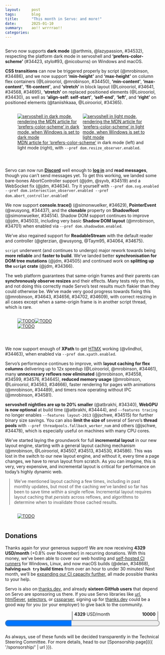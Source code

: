```yaml
---
layout:     post
tags:       blog
title:      "This month in Servo: and more!"
date:       2025-01-10
summary:    ao!! wrrrrao!!
categories:
---
```


<div class="_paired_figure">
<div>

Servo now supports **dark mode** (@arthmis, @lazypassion, #34532), respecting the platform dark mode in servoshell and **‘prefers-color-scheme’** (#34423, stylo#93, @nicoburns) on Windows and macOS.

**CSS transitions** can now be triggered properly by script (@mrobinson, #34486), and we now support **‘min-height’** and **‘max-height’** on column flex containers (@Loirooriol, @mrobinson, #34450), **‘min-content’**, **‘max-content’**, **‘fit-content’**, and **‘stretch’** in block layout (@Loirooriol, #34641, #34568, #34695), **‘stretch’** on replaced positioned elements (@Loirooriol, #34430), as well as **‘align-self: self-start’**, **‘self-end’**, **‘left’**, and **‘right’** on positioned elements (@taniishkaaa, @Loirooriol, #34365).
</div>
<figure>
    <div style="display: flex;">
        <a href="{{ '/img/blog/dark-mode-december-2024.png' | url }}"><img src="{{ '/img/blog/dark-mode-december-2024.png' | url }}"
            alt="servoshell in dark mode, rendering the MDN article for ‘prefers-color-scheme’ in dark mode, when Windows is set to dark mode"></a>
        <a href="{{ '/img/blog/light-mode-december-2024.png' | url }}"><img src="{{ '/img/blog/light-mode-december-2024.png' | url }}"
            alt="servoshell in light mode, rendering the MDN article for ‘prefers-color-scheme’ in light mode, when Windows is set to light mode"></a>
    </div>
    <figcaption><a href="https://developer.mozilla.org/en-US/docs/Web/CSS/@media/prefers-color-scheme">MDN article for ‘prefers-color-scheme’</a> in dark mode (left) and light mode (right), with <code>--pref dom.resize_observer.enabled</code>.</figcaption>
</figure>
</div>

<div class="_paired_figure">
<div>

Servo can now run [**Discord**](https://discord.com) well enough to [**log in**](https://discord.com/login) and **read messages**, though you can’t send messages yet.
To get this working, we landed some bare-bones AbortController support (@jdm, @syvb, #34519) and a WebSocket fix (@jdm, #34634).
Try it yourself with `--pref dom.svg.enabled --pref dom.intersection_observer.enabled --pref dom.abort_controller.enabled`!

We now support **console.trace()** (@simonwuelker, #34629), **PointerEvent** (@wusyong, #34437), and the **clonable** property on **ShadowRoot** (@simonwuelker, #34514).
Shadow DOM support continues to improve (@jdm, #34503), including very basic **Shadow DOM layout** (@mrobinson, #34701) when enabled via `--pref dom.shadowdom.enabled`.

We’ve also regained support for **ReadableStream** with the default reader and controller (@gterzian, @wusyong, @Taym95, #34064, #34675).

`script` underwent (and continues to undergo) major rework towards being **more reliable** and **faster to build**.
We’ve landed better **synchronisation for DOM tree mutations** (@jdm, #34505) and continued work on **splitting up the `script` crate** (@jdm, #34366).

The web platform guarantees that same-origin frames and their parents can **synchronously observe resizes** and their effects.
Many tests rely on this, and not doing this correctly made Servo’s test results much flakier than they could otherwise be.
We’ve made very good progress towards fixing this (@mrobinson, #34643, #34656, #34702, #34609), with correct resizing in all cases except when a same-origin frame is in another script thread, which is rare.
</div>
<figure>
    <div style="display: flex;">
        <a href="{{ '/img/blog/discord-login-1-december-2024.png' | url }}"><img src="{{ '/img/blog/discord-login-1-december-2024.png' | url }}"
            alt="TODO"></a>
        <a href="{{ '/img/blog/discord-login-2-december-2024.png' | url }}"><img src="{{ '/img/blog/discord-login-2-december-2024.png' | url }}"
            alt="TODO"></a>
    </div>
    <a href="{{ '/img/blog/discord-small-december-2024.png' | url }}"><img src="{{ '/img/blog/discord-small-december-2024.png' | url }}"
        alt="TODO"></a>
</figure>
</div>

<div class="_paired_figure">
<div>

We now support enough of **XPath** to get [HTMX](https://htmx.org) working (@vlindhol, #34463), when enabled via `--pref dom.xpath.enabled`.

Servo’s performance continues to improve, with **layout caching for flex columns** delivering up to 12x speedup (@Loirooriol, @mrobinson, #34461), many **unnecessary reflows now eliminated** (@mrobinson, #34558, #34599, #34576, #34645), **reduced memory usage** (@mrobinson, @Loirooriol, #34563, #34666), faster rendering for pages with animations (@mrobinson, #34489), and timers now operating without IPC (@mrobinson, #34581).

**servoshell nightlies are up to 20% smaller** (@atbrakhi, #34340), **WebGPU is now optional** at build time (@atbrakhi, #34444), and `--features tracing` no longer enables `--features layout-2013` (@jschwe, #34515) for further binary size savings.
You can also **limit the size of** several of Servo’s **thread pools** with `--pref threadpools.fallback_worker_num` and others (@jschwe, #34478), which is especially useful on machines with many CPU cores.

We’ve started laying the groundwork for full **incremental layout** in our new layout engine, starting with a general layout caching mechanism (@mrobinson, @Loirooriol, #34507, #34513, #34530, #34586).
This was lost in the switch to our new layout engine, and without it, every time a page changes, we have to rerun layout from scratch.
As you can imagine, this is very, very expensive, and incremental layout is critical for performance on today’s highly dynamic web.

<aside class=_note>

We’ve mentioned layout caching a few times, including in past monthly updates, but most of the caching we’ve landed so far has been to save time *within* a single reflow.
Incremental layout requires layout caching that *persists* across reflows, and algorithms to determine when to invalidate those cached results.
</aside>
</div>
<figure>
    <a href="{{ '/img/blog/htmx-december-2024.png' | url }}"><img src="{{ '/img/blog/htmx-december-2024.png' | url }}"
        alt="TODO"></a>
</figure>
</div>

## Donations

Thanks again for your generous support!
We are now receiving **4329 USD/month** (+0.8% over November) in recurring donations.
With this money, we’ve been able to cover our web hosting and [self-hosted CI runners](https://ci0.servo.org) for Windows, Linux, and now macOS builds (@delan, #34868), **halving `mach try` build times** from over an hour to under 30 minutes!
Next month, we’ll be [expanding our CI capacity further](https://github.com/servo/project/issues/123), all made possible thanks to your help.

Servo is also on [thanks.dev](https://thanks.dev), and already **sixteen GitHub users** that depend on Servo are sponsoring us there.
If you use Servo libraries like [url](https://crates.io/crates/url/reverse_dependencies), [html5ever](https://crates.io/crates/html5ever/reverse_dependencies), [selectors](https://crates.io/crates/selectors/reverse_dependencies), or [cssparser](https://crates.io/crates/cssparser/reverse_dependencies), signing up for [thanks.dev](https://thanks.dev) could be a good way for you (or your employer) to give back to the community.

<figure class="_fig" style="width: 100%; margin: 1em 0;"><div class="_flex" style="height: calc(1lh + 3em); flex-flow: column nowrap; text-align: left;">
    <div style="position: relative; text-align: right;">
        <div style="position: absolute; margin-left: calc(100% * 4329 / 10000); padding-left: 0.5em;"><strong>4329</strong> USD/month</div>
        <div style="position: absolute; margin-left: calc(100% * 4329 / 10000); height: calc(1lh + 1.5em); border-left: 1px solid;"></div>
        <div style="position: absolute; margin-left: calc(100% - 0.5em); height: calc(1lh + 1.5em); border-left: 1px solid;"></div>
        <div style="padding-right: 1em;"><strong>10000</strong><!-- USD/month --></div>
    </div>
    <progress value="4329" max="10000" style="transform: scale(3); transform-origin: top left; width: calc(100% / 3);"></progress>
</div></figure>

As always, use of these funds will be decided transparently in the Technical Steering Committee.
For more details, head to our [Sponsorship page]({{ '/sponsorship/' | url }}).

<!--
- DONE donations
    - DONE 2160.66/month opencollective
    - DONE 2169.00/month github
    - DONE 16 donors on thanks.dev
- engine
    - DONE 73    ‘prefers-color-scheme’ (dark mode)
    - DONE 54    CSS transitions can be triggered by script
    - 53    prompt user for credentials
    - DONE 65 69     ReadableStream with default reader and controller
    - DONE 43    console.trace()
    - DONE 39 42 59  ‘min-content’, ‘max-content’, ‘fit-content’ and ‘stretch’ for block layout
    - DONE 77    ‘self-start’, ‘self-end’, ‘left’, and ‘right’ for abspos elements
    - DONE 76 shadow dom impl
        - DONE 27    clonable property on ShadowRoot
        - DONE 68    initial shadow dom layout (--pref dom.shadowdom.enabled)
    - 48    referrerpolicy attribute
    - 30    referrerPolicy property on HTMLIFrameElement
    - DONE 14    xpath --pref dom.xpath.enabled; htmx
    - DONE 34    stub AbortController --pref dom.abort_controller.enabled; discord
    - DONE 72    fixed WebSocket connection error; discord
    - DONE 15    PointerEvent
    - DONE 11 12 13 36  synchronous iframe resizing
    - DONE 16    sync script execution with dom tree mutations
    - DONE 20    ‘min-’ and ‘max-height’ on column flex containers
    - 21    improved layout of flex container with reverse direction
    - DONE 23    ‘stretch’ on replaced abspos
    - DONE 26    --pref threadpools.fallback_worker_num etc
    - DONE 28 31 32 33  initial layout caching for incremental layout
    - 29    fixed `new Request({referrerPolicy: ""})`
    - 38    fixed case insensitivity of CSS ‘attr()’ in HTML
    - 46    fixed navigation from initial about:blank in iframes
    - 57 58     fixed intrinsic contributions of tables and anonymous blocks
    - 71    fixed WebSocket constructor with http or https url
- upgrades
    - 24    stylo 2024-12-04
    - 37 49 50  wgpu 24?
    - 45    SpiderMonkey 128.6
- crashes
    - 70    multiprocess mode
    - 51 52     shutting down
    - 19    unconnected shadow root
- ohos
    - 1     swipe back
- perf
    - DONE 17    flex column caching; 12x improvement
    - DONE 40 41 55 56   fixed reflows so they only happen when needed by HTML event loop
    - DONE 78    faster “update the rendering” with animations
    - DONE 18    reduced memory usage by 260 bytes per InlineItem
    - DONE 61    reduced memory usage in ContainingBlockPaddingAndBorder
    - DONE 2     optimise production-stripped
    - DONE 3     webgpu feature flag
    - DONE 4     tracing no longer enables layout-2013
    - 5     linux-perf job in ci
    - DONE 44    timers without IPC
    - 47    more gl bindings unification
    - DONE 75    more splitting up script crate
- dev
    - 35    fixed devtools with firefox 133
    - 6 7 8 62 63 64    now uses uv
    - 25 66 67  mach python compat
    - 9 10      rust 1.82
    - 22    mach cargo-clippy is now mach clippy
    - 60    dump_js_stack(*mut RawJSContext)
    - 74    preparing to support wpt testdriver.js
    - ci reliability?

>>> 2024-12-01T06:04:14Z
21  https://github.com/servo/servo/pull/34426	(@Loirooriol, #34426)	Fix alignment of abspos child of flexbox with flipped direction (#34426)
https://github.com/servo/servo/pull/34435	(@jdm, #34435)	script: Dirty video element when clearing video frame data. (#34435)
    https://github.com/servo/servo/pull/34432	(@shanehandley, #34432)	Retain the referrer policy when loading an about:blank iframe. (#34432)
>>> 2024-12-02T06:02:17Z
    https://github.com/servo/servo/pull/34427	(@dependabot[bot], @dependabot[bot], #34427)	build(deps): bump tracing-subscriber from 0.3.18 to 0.3.19 (#34427)
1   https://github.com/servo/servo/pull/34433	(@jschwe, #34433)	ohos: Support swiping to go back (#34433)
>>> 2024-12-03T06:05:34Z
20  https://github.com/servo/servo/pull/34450	(@Loirooriol, @mrobinson, #34450)	Obey min and max properties when computing main size of column flex (#34450)
    https://github.com/servo/servo/pull/34459	(@dependabot[bot], @dependabot[bot], #34459)	build(deps): bump libloading from 0.8.5 to 0.8.6 (#34459)
    https://github.com/servo/servo/pull/34457	(@dependabot[bot], @dependabot[bot], #34457)	build(deps): bump mio from 1.0.2 to 1.0.3 (#34457)
    https://github.com/servo/servo/pull/34456	(@dependabot[bot], @dependabot[bot], #34456)	build(deps): bump syn from 2.0.89 to 2.0.90 (#34456)
    https://github.com/servo/servo/pull/34454	(@dependabot[bot], @dependabot[bot], #34454)	build(deps): bump web-sys from 0.3.72 to 0.3.74 (#34454)
    https://github.com/servo/servo/pull/34453	(@dependabot[bot], @dependabot[bot], #34453)	build(deps): bump allocator-api2 from 0.2.20 to 0.2.21 (#34453)
    https://github.com/servo/servo/pull/34452	(@dependabot[bot], @dependabot[bot], #34452)	build(deps): bump js-sys from 0.3.72 to 0.3.74 (#34452)
    https://github.com/servo/servo/pull/34451	(@dependabot[bot], @dependabot[bot], #34451)	build(deps): bump ttf-parser from 0.25.0 to 0.25.1 (#34451)
19  https://github.com/servo/servo/pull/34361	(@simonwuelker, #34361)	Don't register unconnected shadow roots with their owner document (#34361)
    https://github.com/servo/servo/pull/34443	(@Loirooriol, #34443)	Refactor AbsoluteAxisSolver (#34443)
15  https://github.com/servo/servo/pull/34437	(@wusyong, #34437)	script: add PointerEvent (#34437)
2   https://github.com/servo/servo/pull/34340	(@atbrakhi, #34340)	Optimize `production-stripped` (#34340)
    https://github.com/servo/servo/pull/34422	(@jschwe, #34422)	ohos: Improve argument filtering (#34422)
>>> 2024-12-04T06:07:52Z
    https://github.com/servo/servo/pull/34471	(@dependabot[bot], @dependabot[bot], #34471)	build(deps): bump tokio from 1.41.1 to 1.42.0 (#34471)
    https://github.com/servo/servo/pull/34470	(@dependabot[bot], @dependabot[bot], #34470)	build(deps): bump wasm-bindgen-futures from 0.4.45 to 0.4.47 (#34470)
    https://github.com/servo/servo/pull/34469	(@dependabot[bot], @dependabot[bot], #34469)	build(deps): bump xml-rs from 0.8.23 to 0.8.24 (#34469)
17  https://github.com/servo/servo/pull/34461	(@Loirooriol, @mrobinson, #34461)	Improve performance of flex column layouts by caching (#34461)
>>> 2024-12-05T06:02:26Z
    https://github.com/servo/servo/pull/34480	(@nicoburns, #34480)	Move stylo thread pool mutex to servo layout thread crates (#34480)
22  https://github.com/servo/servo/pull/34481	(@nicoburns, #34481)	Rename 'cargo-clippy' mach command to just 'clippy' (#34481)
    https://github.com/servo/servo/pull/34477	(@dependabot[bot], @dependabot[bot], #34477)	build(deps): bump anyhow from 1.0.93 to 1.0.94 (#34477)
    https://github.com/servo/servo/pull/34476	(@dependabot[bot], @dependabot[bot], #34476)	build(deps): bump clap from 4.5.21 to 4.5.22 (#34476)
    https://github.com/servo/servo/pull/34475	(@dependabot[bot], @dependabot[bot], #34475)	build(deps): bump tokio-util from 0.7.12 to 0.7.13 (#34475)
    https://github.com/servo/servo/pull/34467	(@mukilan, #34467)	mach: fix logic to override paths for legacy layout (#34467)
>>> 2024-12-06T06:05:40Z
24  https://github.com/servo/servo/pull/34501	(@Loirooriol, #34501)	Upgrade Stylo to 2024-12-04 (#34501)
25  https://github.com/servo/servo/pull/34490	(@MichaelMcDonnell, #34490)	Check maximum Python version in mach (#34490)
23  https://github.com/servo/servo/pull/34430	(@Loirooriol, #34430)	Fix `stretch` sizes on replaced abspos (#34430)
78  https://github.com/servo/servo/pull/34489	(@mrobinson, #34489)	script: Update animations once per-Document during `update_the_rendering()` (#34489)
3   https://github.com/servo/servo/pull/34444	(@atbrakhi, #34444)	Add `webgpu` feature flag (#34444)
77  https://github.com/servo/servo/pull/34365	(@taniishkaaa, @Loirooriol, #34365)	layout: Add missing support for some alignment keywords on absolutely positioned elements (#34365)
https://github.com/servo/servo/pull/34484	(@jschwe, #34484)	Bump MACOSX_DEPLOYMENT_TARGET to 13.0 (#34484)
    https://github.com/servo/servo/pull/34483	(@servo-wpt-sync, #34483)	Update web-platform-tests to revision b'bf49dde84c5f05613115d6146d109f0ec3900694' (#34483)
>>> 2024-12-07T06:04:53Z
76  https://github.com/servo/servo/pull/34503	(@jdm, #34503)	Make traverse_preorder follow shadow roots (#34503)
4   https://github.com/servo/servo/pull/34515	(@jschwe, #34515)	Fix tracing enabling layout-2013 feature (#34515)
    https://github.com/servo/servo/pull/34512	(@dependabot[bot], @dependabot[bot], #34512)	build(deps): bump tokio-stream from 0.1.16 to 0.1.17 (#34512)
    https://github.com/servo/servo/pull/34511	(@dependabot[bot], @dependabot[bot], #34511)	build(deps): bump clap from 4.5.22 to 4.5.23 (#34511)
    https://github.com/servo/servo/pull/34510	(@dependabot[bot], @dependabot[bot], #34510)	build(deps): bump clap_lex from 0.7.3 to 0.7.4 (#34510)
    https://github.com/servo/servo/pull/34508	(@jschwe, #34508)	Don't trace SystemFontService loop (#34508)
    https://github.com/servo/servo/pull/34485	(@Mikopet, #34485)	tweak mach files a little bit (#34485)
75  https://github.com/servo/servo/pull/34366	(@jdm, #34366)	Create two-phase initialization for generated JS engine bindings (#34366)
5   https://github.com/servo/servo/pull/33261	(@sagudev, @dklassic, #33261)	Add linux-pref job (#33261)
>>> 2024-12-08T06:07:13Z
14  https://github.com/servo/servo/pull/34463	(@vlindhol, #34463)	Add XPath parser/evaluator (#34463)
28  https://github.com/servo/servo/pull/34507	(@mrobinson, #34507)	layout: Add `LayoutBoxBase` and use it for `IndependentFormattingContext` (#34507)
27  https://github.com/servo/servo/pull/34514	(@simonwuelker, #34514)	Implement `ShadowRoot.clonable` attribute (#34514)
    https://github.com/servo/servo/pull/34509	(@dependabot[bot], @dependabot[bot], #34509)	build(deps): bump fdeflate from 0.3.6 to 0.3.7 (#34509)
29  https://github.com/servo/servo/pull/34518	(@shanehandley, #34518)	net: correct handling of the empty string referrer policy when provided in requestInit (#34518)
26  https://github.com/servo/servo/pull/34478	(@jschwe, #34478)	Add prefs to limit threadpool sizes (#34478)
>>> 2024-12-09T06:05:58Z
    https://github.com/servo/servo/pull/34529	(@vlindhol, #34529)	traverse Shadow DOM boundaries when determining element lang (#34529)
30  https://github.com/servo/servo/pull/34526	(@shanehandley, #34526)	Add ReferrerPolicy IDL attribute to iframes (#34526)
    https://github.com/servo/servo/pull/34525	(@servo-wpt-sync, #34525)	Update web-platform-tests to revision b'7b6f075f0ec3c52d92c61fb9f35ce0ec927b17b2' (#34525)
    https://github.com/servo/servo/pull/34524	(@iamlockon, #34524)	script: add `initialize_ui_event` method (#34524)
31  https://github.com/servo/servo/pull/34513	(@mrobinson, #34513)	layout: Add `LayoutBox` to `TableSlotCell` (#34513)
>>> 2024-12-10T06:10:59Z
5   https://github.com/servo/servo/pull/34548	(@mukilan, #34548)	Revert "mach: switch to `uv` for managing python venv (#34504)" (#34548)
    https://github.com/servo/servo/pull/34546	(@dependabot[bot], @dependabot[bot], #34546)	build(deps): bump png from 0.17.14 to 0.17.15 (#34546)
    https://github.com/servo/servo/pull/34545	(@dependabot[bot], @dependabot[bot], #34545)	build(deps): bump chrono from 0.4.38 to 0.4.39 (#34545)
    https://github.com/servo/servo/pull/34543	(@dependabot[bot], @dependabot[bot], #34543)	build(deps): bump cc from 1.2.2 to 1.2.3 (#34543)
    https://github.com/servo/servo/pull/34542	(@dependabot[bot], @dependabot[bot], #34542)	build(deps): bump libc from 0.2.167 to 0.2.168 (#34542)
    https://github.com/servo/servo/pull/34541	(@dependabot[bot], @dependabot[bot], #34541)	build(deps): bump fastrand from 2.2.0 to 2.3.0 (#34541)
    https://github.com/servo/servo/pull/34540	(@dependabot[bot], @dependabot[bot], #34540)	build(deps): bump taffy from 0.6.2 to 0.6.3 (#34540)
    https://github.com/servo/servo/pull/34536	(@jschwe, #34536)	tracing: Trace Constellation blocked duration (#34536)
    https://github.com/servo/servo/pull/34538	(@iamlockon, @wusyong, #34538)	retire deprecated MouseEvent::InitMouseEvent (#34538)
4   https://github.com/servo/servo/pull/34504	(@mukilan, #34504)	mach: switch to `uv` for managing python venv (#34504)
54  https://github.com/servo/servo/pull/34486	(@mrobinson, #34486)	script: Update the rendering when receiving IPC messages instead of just reflowing (#34486)
    https://github.com/servo/servo/pull/34506	(@atbrakhi, #34506)	Reword assert message (#34506)
32  https://github.com/servo/servo/pull/34530	(@mrobinson, #34530)	layout: Have `SameFormattingContextBlock` be a `LayoutBoxBase` (#34530)
>>> 2024-12-12T06:06:01Z
https://github.com/servo/servo/pull/34587	(@nicoburns, #34587)	Deduplicate taffy layout pbm computation (#34587)
33  https://github.com/servo/servo/pull/34586	(@Loirooriol, #34586)	Make sure to cache `inline_content_sizes()` (#34586)
74  https://github.com/servo/servo/pull/34550	(@jdm, #34550)	Allow running testharness/testdriver/reftests in servodriver (#34550)
55  https://github.com/servo/servo/pull/34576	(@mrobinson, #34576)	script: Do not do explicit reflows when handing rAFs (#34576)
    https://github.com/servo/servo/pull/34583	(@dependabot[bot], @dependabot[bot], #34583)	build(deps): bump serde from 1.0.215 to 1.0.216 (#34583)
18  https://github.com/servo/servo/pull/34563	(@mrobinson, @Loirooriol, #34563)	layout: Clean up inline layout data types a bit (#34563)
    https://github.com/servo/servo/pull/34565	(@mrobinson, @Loirooriol, #34565)	layout: Make a new `ContainingBlockSize` type (#34565)
    https://github.com/servo/servo/pull/34552	(@jdm, #34552)	tidy: Update pattern for checking for missing specification links. (#34552)
    https://github.com/servo/servo/pull/34570	(@shanehandley, #34570)	Update response handling in main_fetch (#34570)
40  https://github.com/servo/servo/pull/34558	(@mrobinson, #34558)	script: Remove 'pending reflow' concept and some explicit reflows (#34558)
    https://github.com/servo/servo/pull/34567	(@jdm, #34567)	Iterate PR commits in reverse (oldest->newest) when preparing WPT export. (#34567)
    https://github.com/servo/servo/pull/34577	(@mukilan, #34577)	ci: disable caches on Android CI for testing (#34577)
    https://github.com/servo/servo/pull/34554	(@jdm, #34554)	Rewrite From/TryFrom conversions on generated types to avoid future orphan rule violations (#34554)
https://github.com/servo/servo/pull/34557	(@Loirooriol, #34557)	Don't transfer indefinite `height: stretch` to inline axis (#34557)
https://github.com/servo/servo/pull/34539	(@mrobinson, #34539)	script: Do not prioritize *update-the-rendering* in `ScriptThread` message loop (#34539)
34  https://github.com/servo/servo/pull/34519	(@jdm, @syvb, #34519)	script: Add stub interface for AbortController. (#34519)
>>> 2024-12-13T06:06:41Z
35  https://github.com/servo/servo/pull/34602	(@parasyte, #34602)	Fix devtools timeout with Firefox 133 (#34602)
    https://github.com/servo/servo/pull/34595	(@Loirooriol, #34595)	Distinguish cached `inline_content_sizes()` from uncached ones (#34595)
    https://github.com/servo/servo/pull/34596	(@Loirooriol, #34596)	Fix block size of containing block established by table rows (#34596)
https://github.com/servo/servo/pull/34572	(@d-desiatkin, @Loirooriol, #34572)	layout: Fix ordering of padding, border, and margin in inline BiDi (#34572)
    https://github.com/servo/servo/pull/34585	(@Loirooriol, #34585)	Share more code for non-replaced float-avoiding blocks (#34585)
    https://github.com/servo/servo/pull/34544	(@dependabot[bot], @dependabot[bot], #34544)	build(deps): bump rustix from 0.38.41 to 0.38.42 (#34544)
10  https://github.com/servo/servo/pull/34592	(@jschwe, #34592)	Upgrade Rust to 1.82.0 (#34592)
    https://github.com/servo/servo/pull/34589	(@nicoburns, #34589)	Remove taffy-specific layout caching (#34589)
    https://github.com/servo/servo/pull/34556	(@sagudev, #34556)	Run bencher in try-full (#34556)
https://github.com/servo/servo/pull/34575	(@mrobinson, #34575)	script: Remove `note_rendering_opportunity` and `rendering_opportunity` (#34575)
9   https://github.com/servo/servo/pull/34270	(@mukilan, #34270)	build: upgrade rustc to 1.81.0 (#34270)
73  https://github.com/servo/servo/pull/34532	(@arthmis, @lazypassion, #34532)	Add embedder event for preferred color scheme and respond to it in the LayoutThread (#34532)
https://github.com/servo/servo/pull/34584	(@jschwe, #34584)	android: Fix flinging downwards  (#34584)
>>> 2024-12-14T06:04:56Z
    https://github.com/servo/servo/pull/34617	(@webbeef, #34617)	Allow a null principal to subsumes others when appropriate (#34617)
    https://github.com/servo/servo/pull/34588	(@jdm, #34588)	Replace unsafe uses of HandleValueArray. (#34588)
36  https://github.com/servo/servo/pull/34609	(@mrobinson, #34609)	layout: Send back layout results directly and remove channels (#34609)
37  https://github.com/servo/servo/pull/34607	(@sagudev, #34607)	Update wgpu to trunk (#34607)
    https://github.com/servo/servo/pull/34611	(@dependabot[bot], @dependabot[bot], #34611)	build(deps): bump cc from 1.2.3 to 1.2.4 (#34611)
    https://github.com/servo/servo/pull/34610	(@dependabot[bot], @dependabot[bot], #34610)	build(deps): bump semver from 1.0.23 to 1.0.24 (#34610)
38  https://github.com/servo/servo/pull/34574	(@stevennovaryo, #34574)	layout: Fix CSS `attr()` function case sensitivity matching (#34574)
https://github.com/servo/servo/pull/34608	(@Loirooriol, #34608)	Use inline-start/inline-end instead of left/right terminology for floats (#34608)
https://github.com/servo/servo/pull/34606	(@willypuzzle, #34606)	Add CanGc argument to reflect_dom_object  (#34606)
41  https://github.com/servo/servo/pull/34599	(@mrobinson, #34599)	script: No longer do explicit reflows for display (#34599)
    https://github.com/servo/servo/pull/34447	(@mrobinson, #34447)	tidy: Use more `cargo-deny` features (#34447)
>>> 2024-12-15T06:06:42Z
    https://github.com/servo/servo/pull/34622	(@servo-wpt-sync, #34622)	Update web-platform-tests to revision b'38623a53d6598cb7aab4be8a810102b352a652df' (#34622)
    https://github.com/servo/servo/pull/34619	(@mukilan, #34619)	ci: add retries and caching for `gradle` installation (#34619)
    https://github.com/servo/servo/pull/34618	(@webbeef, #34618)	Set a Rust edition for blurmac (#34618)
>>> 2024-12-16T06:06:45Z
>>> 2024-12-17T06:05:35Z
    https://github.com/servo/servo/pull/34659	(@Narfinger, #34659)	Update deprecated use of PanicInfo to PanicHookInfo (#34659)
    https://github.com/servo/servo/pull/34650	(@dependabot[bot], @dependabot[bot], #34650)	build(deps): bump colored from 2.1.0 to 2.2.0 (#34650)
49  https://github.com/servo/servo/pull/34646	(@sagudev, #34646)	Update wgpu to better handle optional attachment load/store ops (#34646)
39  https://github.com/servo/servo/pull/34641	(@Loirooriol, #34641)	Complete implementation of keyword sizes for block layout (#34641)
    https://github.com/servo/servo/pull/34654	(@dependabot[bot], @dependabot[bot], #34654)	build(deps): bump cc from 1.2.3 to 1.2.4 (#34654)
    https://github.com/servo/servo/pull/34653	(@dependabot[bot], @dependabot[bot], #34653)	build(deps): bump crossbeam-deque from 0.8.5 to 0.8.6 (#34653)
    https://github.com/servo/servo/pull/34652	(@dependabot[bot], @dependabot[bot], #34652)	build(deps): bump semver from 1.0.23 to 1.0.24 (#34652)
    https://github.com/servo/servo/pull/34649	(@dependabot[bot], @dependabot[bot], #34649)	build(deps): bump crossbeam-utils from 0.8.20 to 0.8.21 (#34649)
    https://github.com/servo/servo/pull/34648	(@dependabot[bot], @dependabot[bot], #34648)	build(deps): bump crossbeam-channel from 0.5.13 to 0.5.14 (#34648)
    https://github.com/servo/servo/pull/34626	(@mrobinson, #34626)	wpt: Fix flakiness in `vh_not_refreshing_on_chrome.html` (#34626)
11  https://github.com/servo/servo/pull/34643	(@mrobinson, #34643)	script: Manage `<iframe>` sizes in `Window` (#34643)
42  https://github.com/servo/servo/pull/34568	(@Loirooriol, #34568)	Partial implementation of keyword sizes for block layout (#34568)
    https://github.com/servo/servo/pull/34640	(@mukilan, #34640)	ci: fix wpt export job (#34640)
6   https://github.com/servo/servo/pull/34632	(@mukilan, #34632)	mach: adopt `uv` and avoid system python (#34632)
    https://github.com/servo/servo/pull/34562	(@jschwe, #34562)	Bump bindgen to 0.71.1 (#34562)
72  https://github.com/servo/servo/pull/34634	(@jdm, #34634)	websocket: Revert use of h2 in websocket ALPN. (#34634)
>>> 2024-12-20T13:15:33Z
warning: not reachable from default branch: 61bfd2f8b3f17fa988830447f169b97fd87c624c
    https://github.com/servo/servo/pull/ci: explictly install Clang 14 on Linux runners	(#ci: explictly install Clang 14 on Linux runners, @mukilan)	ci: explictly install Clang 14 on Linux runners
67  https://github.com/servo/servo/pull/34712	(@mukilan, #34712)	mach: recreate .venv when .python-version changes (#34712)
68  https://github.com/servo/servo/pull/34701	(@mrobinson, #34701)	layout: Lay out Shadow DOM elements (#34701)
66  https://github.com/servo/servo/pull/34707	(@sagudev, #34707)	Set python version to 3.11 (#34707)
    https://github.com/servo/servo/pull/34704	(@dependabot[bot], @dependabot[bot], #34704)	build(deps): bump libc from 0.2.168 to 0.2.169 (#34704)
    https://github.com/servo/servo/pull/34705	(@dependabot[bot], @dependabot[bot], #34705)	build(deps): bump truetype from 0.47.6 to 0.47.7 (#34705)
    https://github.com/servo/servo/pull/34703	(@dependabot[bot], @dependabot[bot], #34703)	build(deps): bump cc from 1.2.4 to 1.2.5 (#34703)
69  https://github.com/servo/servo/pull/34675	(@gterzian, #34675)	Remove the need for crow allow unrooted lints in the queuing and de-queuing of values from default stream controllers (#34675)
    https://github.com/servo/servo/pull/34638	(@wusyong, #34638)	chore: remove deprecated winit method (#34638)
64  https://github.com/servo/servo/pull/34693	(@Loirooriol, #34693)	Reapply "Fix mozjs build on Windows (#34680)" (#34693)
    https://github.com/servo/servo/pull/34671	(@Loirooriol, #34671)	Refactor box size computation (#34671)
43  https://github.com/servo/servo/pull/34629	(@simonwuelker, #34629)	Implement `console.trace` (#34629)
    https://github.com/servo/servo/pull/34694	(@simonwuelker, #34694)	Save http response reason instead of inferring it from status code (#34694)
    https://github.com/servo/servo/pull/34687	(@dependabot[bot], @dependabot[bot], #34687)	build(deps): bump miniz_oxide from 0.8.0 to 0.8.2 (#34687)
https://github.com/servo/servo/pull/34672	(@Loirooriol, #34672)	layout: Never stretch indefinite intrinsic keywords other than `auto` (#34672)
    https://github.com/servo/servo/pull/34692	(@jschwe, #34692)	Disable sccache in CI (#34692)
63  https://github.com/servo/servo/pull/34680	(@Loirooriol, #34680)	Revert "Fix mozjs build on Windows (#34680)"
62  https://github.com/servo/servo/pull/34680	(@delan, #34680)	Fix mozjs build on Windows (#34680)
    https://github.com/servo/servo/pull/34681	(@shanehandley, #34681)	Replace HistoryEntryReplacement with NavigationHistoryBehavior from the navigation API (#34681)
    https://github.com/servo/servo/pull/34682	(@jschwe, #34682)	CI: simplify self-hosted check (#34682)
    https://github.com/servo/servo/pull/34678	(@jschwe, #34678)	Fix compilation with --no-default-features (#34678)
    https://github.com/servo/servo/pull/34684	(@mukilan, #34684)	ci: purge MacOS specific caches (#34684)
    https://github.com/servo/servo/pull/34667	(@mrobinson, #34667)	script: Expose a constructor on `HTMLCollection` that takes a static function (#34667)
    https://github.com/servo/servo/pull/34673	(@mukilan, #34673)	ci: increment SCCACHE_GHA_VERSION to purge caches (#34673)
    https://github.com/servo/servo/pull/34658	(@willypuzzle, #34658)	modified Promise::new_resolved/new_rejected signature (#34658)
65  https://github.com/servo/servo/pull/34064	(@gterzian, @wusyong, @Taym95, #34064)	Dom: Re-implement `ReadableStream` Part 1 : Default `Reader` and `Controller` (#34064)
61  https://github.com/servo/servo/pull/34666	(@Loirooriol, #34666)	Shrink ContainingBlockPaddingAndBorder (#34666)
    https://github.com/servo/servo/pull/34670	(@sagudev, #34670)	Set CCACHE only for github hosted runner (#34670)
    https://github.com/servo/servo/pull/34668	(@dependabot[bot], @dependabot[bot], #34668)	build(deps): bump unicode-bidi from 0.3.17 to 0.3.18 (#34668)
    https://github.com/servo/servo/pull/34647	(@dependabot[bot], @dependabot[bot], @mukilan, #34647)	build(deps): bump the egui-related group with 6 updates (#34647)
    https://github.com/servo/servo/pull/34663	(@mrobinson, #34663)	tidy: Make the tidy tests pass tidy (#34663)
12  https://github.com/servo/servo/pull/34656	(@mrobinson, #34656)	layout: Allow same `ScriptThread` `<iframe>`s to be resized synchronously (#34656)
70  https://github.com/servo/servo/pull/34661	(@mukilan, #34661)	libservo: update stylo preferences in multiprocess mode. (#34661)
56  https://github.com/servo/servo/pull/34645	(@mrobinson, #34645)	script: Fix assertion verifying that reflow isn't necessary after reflow (#34645)
    https://github.com/servo/servo/pull/34631	(@sagudev, #34631)	webgpu: Fix HTML event loop integration (#34631)
>>> 2024-12-21T06:10:08Z
    https://github.com/servo/servo/pull/34723	(@dependabot[bot], @dependabot[bot], @jdm, #34723)	build(deps): bump content-security-policy from 0.5.2 to 0.5.3 (#34723)
    https://github.com/servo/servo/pull/34718	(@mukilan, #34718)	ci: explictly install Clang 14 on Linux runners (#34718)
    https://github.com/servo/servo/pull/34724	(@dependabot[bot], @dependabot[bot], #34724)	build(deps): bump png from 0.17.15 to 0.17.16 (#34724)
    https://github.com/servo/servo/pull/34722	(@dependabot[bot], @dependabot[bot], #34722)	build(deps): bump env_filter from 0.1.2 to 0.1.3 (#34722)
47  https://github.com/servo/servo/pull/34716	(@jschwe, #34716)	servoshell: Remove duplicate egl bindings on android/ohos (#34716)
57  https://github.com/servo/servo/pull/34696	(@Loirooriol, #34696)	layout: Fix intrinsic contributions of tables (#34696)
    https://github.com/servo/servo/pull/34715	(@jdm, #34715)	compositing: Invert check for webxr when determining animation status. (#34715)
13  https://github.com/servo/servo/pull/34702	(@mrobinson, #34702)	script: Cache the `<iframe>` list per-Document (#34702)
>>> 2024-12-22T06:04:12Z
    https://github.com/servo/servo/pull/34733	(@servo-wpt-sync, #34733)	Update web-platform-tests to revision b'979291d49c1a8e3d811df117d9e6b5d399a6deb2' (#34733)
    https://github.com/servo/servo/pull/34732	(@sagudev, #34732)	ci: Do not run bencher in MQ (#34732)
    https://github.com/servo/servo/pull/34729	(@sagudev, #34729)	chore: Update mozjs to version without streams (#34729)
    https://github.com/servo/servo/pull/34706	(@dependabot[bot], @dependabot[bot], @jdm, #34706)	build(deps): bump gpu-descriptor from 0.3.0 to 0.3.1 (#34706)
50  https://github.com/servo/servo/pull/34721	(@sagudev, #34721)	Update wgpu for supporting TextureView.usage (#34721)
>>> 2024-12-23T06:03:24Z
    https://github.com/servo/servo/pull/34737	(@wulanseruniati, #34737)	Optimize mutex usage in fetch by locking once and using scoped MutexGuard (#34737)
71  https://github.com/servo/servo/pull/34735	(@longvatrong111, #34735)	Convert http&https to ws&wss in websocket constructor (#34735)
48  https://github.com/servo/servo/pull/34736	(@shanehandley, #34736)	Implement referrerpolicy attribute on remaining elements (#34736)
58  https://github.com/servo/servo/pull/34719	(@Loirooriol, #34719)	layout: Fix intrinsic contributions of anonymous blocks (#34719)
>>> 2024-12-24T06:04:56Z
    https://github.com/servo/servo/pull/34760	(@dependabot[bot], @dependabot[bot], #34760)	build(deps): bump base64 from 0.21.7 to 0.22.1 (#34760)
    https://github.com/servo/servo/pull/34759	(@dependabot[bot], @dependabot[bot], #34759)	build(deps): bump truetype from 0.47.7 to 0.47.8 (#34759)
    https://github.com/servo/servo/pull/34761	(@dependabot[bot], @dependabot[bot], #34761)	build(deps): bump anyhow from 1.0.94 to 1.0.95 (#34761)
    https://github.com/servo/servo/pull/34758	(@dependabot[bot], @dependabot[bot], #34758)	build(deps): bump serde_json from 1.0.133 to 1.0.134 (#34758)
    https://github.com/servo/servo/pull/34757	(@dependabot[bot], @dependabot[bot], #34757)	build(deps): bump object from 0.36.5 to 0.36.7 (#34757)
    https://github.com/servo/servo/pull/34756	(@dependabot[bot], @dependabot[bot], #34756)	build(deps): bump syn from 2.0.90 to 2.0.91 (#34756)
    https://github.com/servo/servo/pull/34753	(@dependabot[bot], @dependabot[bot], #34753)	build(deps): bump winit from 0.30.5 to 0.30.7 (#34753)
    https://github.com/servo/servo/pull/34755	(@dependabot[bot], @dependabot[bot], #34755)	build(deps): bump bytemuck_derive from 1.8.0 to 1.8.1 (#34755)
    https://github.com/servo/servo/pull/34754	(@dependabot[bot], @dependabot[bot], #34754)	build(deps): bump typeface from 0.4.2 to 0.4.3 (#34754)
    https://github.com/servo/servo/pull/34725	(@Loirooriol, #34725)	layout: Pass the right containing block to `find_block_margin_collapsing_with_parent_from_slice()` (#34725)
    https://github.com/servo/servo/pull/34765	(@jschwe, #34765)	Whitelist RUSTSEC-2024-0429 to fix CI (#34765)
59  https://github.com/servo/servo/pull/34695	(@Loirooriol, #34695)	layout: Implement keyword sizes for block layout heuristics (#34695)
>>> 2024-12-25T06:04:47Z
    https://github.com/servo/servo/pull/34775	(@dependabot[bot], @dependabot[bot], #34775)	build(deps): bump unicase from 2.8.0 to 2.8.1 (#34775)
    https://github.com/servo/servo/pull/34774	(@dependabot[bot], @dependabot[bot], #34774)	build(deps): bump taffy from 0.7.0 to 0.7.1 (#34774)
    https://github.com/servo/servo/pull/34742	(@willypuzzle, #34742)	Clone node on a shadow root should always throw an error (#34742)
45  https://github.com/servo/servo/pull/34772	(@sagudev, #34772)	Update mozjs to include SM 128.6 (#34772)
44  https://github.com/servo/servo/pull/34581	(@mrobinson, #34581)	script: Make timers per-process (#34581)
51  https://github.com/servo/servo/pull/34752	(@wusyong, #34752)	fix(wayland): segfault because of double free surfaces (#34752)
    https://github.com/servo/servo/pull/34749	(@stevennovaryo, #34749)	Add check for valid custom element name in element::attach_shadow (#34749)
    https://github.com/servo/servo/pull/34762	(@dependabot[bot], @dependabot[bot], #34762)	build(deps): bump bytemuck from 1.20.0 to 1.21.0 (#34762)
>>> 2024-12-26T06:00:09Z
    https://github.com/servo/servo/pull/34776	(@mrobinson, #34776)	script: Refactor channels in `ScriptThread` into receivers and senders (#34776)
>>> 2024-12-27T06:00:05Z
46  https://github.com/servo/servo/pull/34747	(@shanehandley, #34747)	Use spec-aligned process for resolving history handling during navigation (#34747)
    https://github.com/servo/servo/pull/34779	(@dependabot[bot], @dependabot[bot], #34779)	build(deps): bump quote from 1.0.37 to 1.0.38 (#34779)
52  https://github.com/servo/servo/pull/34769	(@jdm, @sagudev, #34769)	script: Handle null contexts better during JS runtime shutdown. (#34769)
16  https://github.com/servo/servo/pull/34505	(@jdm, #34505)	Don't run scripts while DOM tree is undergoing mutations (#34505)
    https://github.com/servo/servo/pull/34194	(@jdm, #34194)	Ensure ConsumeBodyPromiseHandler values are always rooted (#34194)
>>> 2024-12-28T05:59:19Z
    https://github.com/servo/servo/pull/34783	(@dependabot[bot], @dependabot[bot], #34783)	build(deps): bump rustversion from 1.0.18 to 1.0.19 (#34783)
    https://github.com/servo/servo/pull/34782	(@dependabot[bot], @dependabot[bot], #34782)	build(deps): bump cc from 1.2.5 to 1.2.6 (#34782)
    https://github.com/servo/servo/pull/34781	(@dependabot[bot], @dependabot[bot], #34781)	build(deps): bump syn from 2.0.91 to 2.0.92 (#34781)
>>> 2024-12-29T05:59:37Z
53  https://github.com/servo/servo/pull/34620	(@arthmis, @lazypassion, #34620)	Prompt user for credentials when http request needs it (#34620)
>>> 2024-12-30T06:04:39Z
https://github.com/servo/servo/pull/34792	(@webbeef, #34792)	Split StructuredCloneHolder into Reader and Writer structs (#34792)
60  https://github.com/servo/servo/pull/34791	(@jdm, #34791)	script: Add gdb/lldb helper to see the current JS stack. (#34791)
    https://github.com/servo/servo/pull/34786	(@mrobinson, #34786)	Correct a variety of documentation issues (#34786)
    https://github.com/servo/servo/pull/34789	(@servo-wpt-sync, @sagudev, #34789)	Sync WPT with upstream (29-12-2024) (#34789)
>>> 2024-12-31T06:04:42Z
    https://github.com/servo/servo/pull/34802	(@dependabot[bot], @dependabot[bot], #34802)	build(deps): bump glob from 0.3.1 to 0.3.2 (#34802)
    https://github.com/servo/servo/pull/34799	(@dependabot[bot], @dependabot[bot], #34799)	build(deps): bump serde from 1.0.216 to 1.0.217 (#34799)
>>> 2025-01-01T06:06:19Z
-->

<style>
    /* guaranteed minimum width for first paragraph after a float */
    ._floatmin {
        display: block;
        width: 13em;
        overflow: hidden;
    }
    ._clear {
        clear: both;
    }
    ._clearl {
        clear: left;
    }
    ._clearr {
        clear: right;
    }
    ._none {
        display: none;
    }
    ._fig:not(#specificity) {
        width: 33em;
        max-width: 100%;
        margin: 1em auto;
    }
    ._fig > ._flex,
    ._figl > ._flex,
    ._figr > ._flex {
        display: flex;
    }
    ._fig table {
        text-align: initial;
    }
    ._fig figcaption._notes {
        text-align: left;
        width: max-content;
        max-width: 100%;
    }
    ._figl:not(#specificity),
    ._figr:not(#specificity) {
        margin: 0 1em 1em;
    }
    ._figl {
        float: left;
        max-width: 100%;
    }
    ._figr {
        float: right;
        max-width: 100%;
    }
    ._figl > figcaption,
    ._figr > figcaption,
    ._figl > iframe,
    ._figr > iframe,
    ._figl > video,
    ._figr > video,
    ._figl > a > img,
    ._figr > a > img,
    ._figl > ._flex,
    ._figr > ._flex {
        width: 21em;
        max-width: 100%;
    }
    ._paired_figure {
        display: flex;
        flex-flow: row wrap;
        margin-bottom: 2em;
    }
    ._paired_figure > div {
        flex: 1 1 20em;
        margin-bottom: 1em;
    }
    ._paired_figure > figure:not(#specificity) {
        flex: 0 1 33em;
        margin-top: 0;
    }
    ._runin {
        margin-bottom: 1em;
    }
    ._runin > p,
    ._runin > h2 {
        display: inline;
    }
    ._correction {
        max-width: 33em;
        margin: 1em auto;
        border-bottom: 1px solid;
        padding-bottom: 1em;
    }
    ._note {
        margin: 1em 1em;
        border-left: 1px solid;
        padding-left: 1em;
        opacity: 0.75;
    }
</style>
